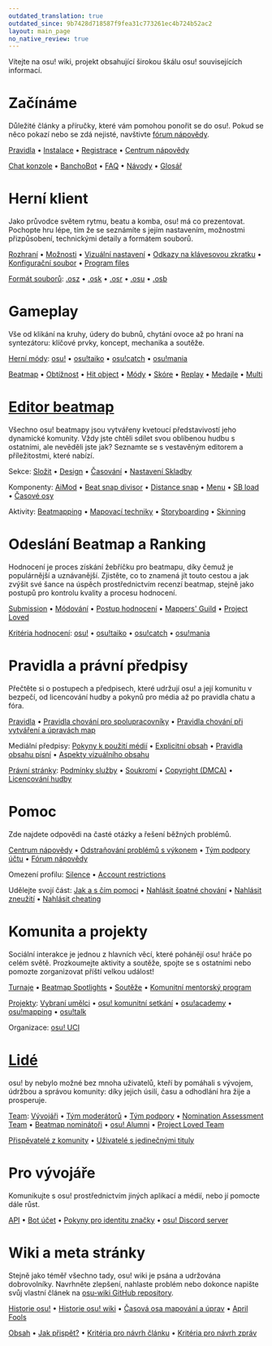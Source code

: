 ```yaml
---
outdated_translation: true
outdated_since: 9b7428d718587f9fea31c773261ec4b724b52ac2
layout: main_page
no_native_review: true
---
```


<!-- Do not add any empty lines inside this div. -->

<div class="wiki-main-page__blurb">
Vítejte na osu! wiki, projekt obsahující širokou škálu osu! souvisejících informací.
</div>

<div class="wiki-main-page__panels">
<div class="wiki-main-page-panel wiki-main-page-panel--full">

# Začínáme

Důležité články a příručky, které vám pomohou ponořit se do osu!. Pokud se něco pokazí nebo se zdá nejisté, navštivte [fórum nápovědy](https://osu.ppy.sh/forum/5).

[Pravidla](/wiki/Rules) • [Instalace](/wiki/Client/Installation) • [Registrace](/wiki/Registration) • [Centrum nápovědy](/wiki/Help_centre)

[Chat konzole](/wiki/Client/Interface/Chat_console) • [BanchoBot](/wiki/BanchoBot) • [FAQ](/wiki/FAQ) • [Návody](/wiki/Guides) • [Glosář](/wiki/Sitemap)

</div>
<div class="wiki-main-page-panel">

# Herní klient

Jako průvodce světem rytmu, beatu a komba, osu! má co prezentovat. Pochopte hru lépe, tím že se seznámíte s jejím nastavením, možnostmi přizpůsobení, technickými detaily a formátem souborů.

[Rozhraní](/wiki/Client/Interface) • [Možnosti](/wiki/Client/Options) • [Vizuální nastavení](/wiki/Client/Interface/Visual_settings) • [Odkazy na klávesovou zkratku](/wiki/Client/Keyboard_shortcuts) • [Konfigurační soubor](/wiki/Client/Program_files/User_configuration_file) • [Program files](/wiki/Client/Program_files)

[Formát souborů](/wiki/Client/File_formats): [.osz](/wiki/Client/File_formats/Osz_(file_format)) • [.osk](/wiki/Client/File_formats/Osk_(file_format)) • [.osr](/wiki/Client/File_formats/Osr_(file_format)) • [.osu](/wiki/Client/File_formats/Osu_(file_format)) • [.osb](/wiki/Client/File_formats/Osb_(file_format))

</div>
<div class="wiki-main-page-panel">

# Gameplay

Vše od klikání na kruhy, údery do bubnů, chytání ovoce až po hraní na syntezátoru: klíčové prvky, koncept, mechanika a soutěže.

[Herní módy](/wiki/Game_mode): [osu!](/wiki/Game_mode/osu!) • [osu!taiko](/wiki/Game_mode/osu!taiko) • [osu!catch](/wiki/Game_mode/osu!catch) • [osu!mania](/wiki/Game_mode/osu!mania)

[Beatmap](/wiki/Beatmap) • [Obtížnost](/wiki/Beatmap/Difficulty) • [Hit object](/wiki/Gameplay/Hit_object) • [Módy](/wiki/Gameplay/Game_modifier) • [Skóre](/wiki/Gameplay/Score) • [Replay](/wiki/Gameplay/Replay) • [Medajle](/wiki/Medals) • [Multi](/wiki/Client/Interface/Multiplayer)

</div>
<div class="wiki-main-page-panel">

# [Editor beatmap](/wiki/Client/Beatmap_editor)

Všechno osu! beatmapy jsou vytvářeny kvetoucí představivostí jeho dynamické komunity. Vždy jste chtěli sdílet svou oblíbenou hudbu s ostatními, ale nevěděli jste jak? Seznamte se s vestavěným editorem a příležitostmi, které nabízí.

Sekce: [Složit](/wiki/Client/Beatmap_editor/Compose) • [Design](/wiki/Client/Beatmap_editor/Design) • [Časování](/wiki/Client/Beatmap_editor/Timing) • [Nastavení Skladby](/wiki/Client/Beatmap_editor/Song_setup)

Komponenty: [AiMod](/wiki/Client/Beatmap_editor/AiMod) • [Beat snap divisor](/wiki/Client/Beatmap_editor/Beat_snap_divisor) • [Distance snap](/wiki/Client/Beatmap_editor/Distance_snap) • [Menu](/wiki/Client/Beatmap_editor/Menu) • [SB load](/wiki/Client/Beatmap_editor/SB_load) • [Časové osy](/wiki/Client/Beatmap_editor/Timelines)

Aktivity: [Beatmapping](/wiki/Beatmapping) • [Mapovací techniky](/wiki/Beatmapping/Mapping_techniques) • [Storyboarding](/wiki/Storyboard#storyboarding) • [Skinning](/wiki/Skinning)

</div>
<div class="wiki-main-page-panel">

# Odeslání Beatmap a Ranking

Hodnocení je proces získání žebříčku pro beatmapu, díky čemuž je populárnější a uznávanější. Zjistěte, co to znamená jít touto cestou a jak zvýšit své šance na úspěch prostřednictvím recenzí beatmap, stejně jako postupů pro kontrolu kvality a procesu hodnocení.

[Submission](/wiki/Beatmapping/Beatmap_submission) • [Módování](/wiki/Modding) • [Postup hodnocení](/wiki/Beatmap_ranking_procedure) • [Mappers' Guild](/wiki/Community/Mappers_Guild) • [Project Loved](/wiki/Community/Project_Loved)

[Kritéria hodnocení](/wiki/Ranking_criteria): [osu!](/wiki/Ranking_criteria/osu!) • [osu!taiko](/wiki/Ranking_criteria/osu!taiko) • [osu!catch](/wiki/Ranking_criteria/osu!catch) • [osu!mania](/wiki/Ranking_criteria/osu!mania)

</div>
<div class="wiki-main-page-panel">

# Pravidla a právní předpisy

Přečtěte si o postupech a předpisech, které udržují osu! a její komunitu v bezpečí, od licencování hudby a pokynů pro média až po pravidla chatu a fóra.

[Pravidla](/wiki/Rules) • [Pravidla chování pro spolupracovníky](/wiki/Rules/Contributor_code_of_conduct) • [Pravidla chování při vytváření a úpravách map](/wiki/Rules/Code_of_conduct_for_modding_and_mapping)

Mediální předpisy: [Pokyny k použití médií](/wiki/Rules/Content_usage_guidelines) • [Explicitní obsah](/wiki/Rules/Explicit_content) • [Pravidla obsahu písní](/wiki/Rules/Song_content_rules) • [Aspekty vizuálního obsahu](/wiki/Rules/Visual_content_considerations)

[Právní stránky](/wiki/Legal): [Podmínky služby](/wiki/Legal/Terms) • [Soukromí](/wiki/Legal/Privacy) • [Copyright (DMCA)](/wiki/Legal/Copyright) • [Licencování hudby](/wiki/Legal/Music_licensing)

</div>
<div class="wiki-main-page-panel">

# Pomoc

Zde najdete odpovědi na časté otázky a řešení běžných problémů.

[Centrum nápovědy](/wiki/Help_centre) • [Odstraňování problémů s výkonem](/wiki/Performance_troubleshooting) • [Tým podpory účtu](/wiki/People/Account_support_team) • [Fórum nápovědy](https://osu.ppy.sh/forum/5)

Omezení profilu: [Silence](/wiki/Silence) • [Account restrictions](/wiki/Help_centre/Account_restrictions)

Udělejte svojí část: [Jak a s čím pomoci](/wiki/Community/How_you_can_help!) • [Nahlásit špatné chování](/wiki/Reporting_bad_behaviour) • [Nahlásit zneužití](/wiki/Reporting_bad_behaviour/Abuse) • [Nahlásit cheating](/wiki/Reporting_bad_behaviour/Handling_foul_play)

</div>
<div class="wiki-main-page-panel">

# Komunita a projekty

Sociální interakce je jednou z hlavních věcí, které pohánějí osu! hráče po celém světě. Prozkoumejte aktivity a soutěže, spojte se s ostatními nebo pomozte zorganizovat příští velkou událost!

[Turnaje](/wiki/Tournaments) • [Beatmap Spotlights](/wiki/Beatmap_Spotlights) • [Soutěže](/wiki/Contests) • [Komunitní mentorský program](/wiki/Community/Community_Mentorship_Program)

[Projekty](/wiki/Community/Projects): [Vybraní umělci](/wiki/People/Featured_Artists) • [osu! komunitní setkání](/wiki/Community/osu!_community_meetings) • [osu!academy](/wiki/Community/Video_series/osu!academy) • [osu!mapping](/wiki/Community/Video_series/osu!mapping) • [osu!talk](/wiki/Community/Video_series/osu!talk)

Organizace: [osu! UCI](/wiki/Community/Organisations/osu!_UCI)

</div>
<div class="wiki-main-page-panel">

# [Lidé](/wiki/People)

osu! by nebylo možné bez mnoha uživatelů, kteří by pomáhali s vývojem, údržbou a správou komunity: díky jejich úsilí, času a odhodlání hra žije a prosperuje.

[Team](/wiki/People/osu!_team): [Vývojáři](/wiki/People/Developers) • [Tým moderátorů](/wiki/People/Global_Moderation_Team) • [Tým podpory](/wiki/People/Support_Team) • [Nomination Assessment Team](/wiki/People/Nomination_Assessment_Team) • [Beatmap nominátoři](/wiki/People/Beatmap_Nominators) • [osu! Alumni](/wiki/People/osu!_Alumni) • [Project Loved Team](/wiki/People/Project_Loved_Team)

[Přispěvatelé z komunity](/wiki/People/Community_Contributors) • [Uživatelé s jedinečnými tituly](/wiki/People/Users_with_unique_titles)

</div>
<div class="wiki-main-page-panel">

# Pro vývojáře

Komunikujte s osu! prostřednictvím jiných aplikací a médií, nebo jí pomocte dále růst.

[API](/wiki/osu!api) • [Bot účet](/wiki/Bot_account) • [Pokyny pro identitu značky](/wiki/Brand_identity_guidelines) • [osu! Discord server](/wiki/Community/osu!_Discord_server)

</div>
<div class="wiki-main-page-panel">

# Wiki a meta stránky

Stejně jako téměř všechno tady, osu! wiki je psána a udržována dobrovolníky. Navrhněte zlepšení, nahlaste problém nebo dokonce napište svůj vlastní článek na [osu-wiki GitHub repository](https://github.com/ppy/osu-wiki "osu! wiki na GitHubu").

[Historie osu!](/wiki/History_of_osu!) • [Historie osu! wiki](/wiki/History_of_osu!/osu!_wiki) • [Časová osa mapování a úprav](/wiki/History_of_osu!/Mapping_and_modding_timeline) • [April Fools](/wiki/History_of_osu!/April_Fools)

[Obsah](/wiki/Sitemap) • [Jak přispět?](/wiki/osu!_wiki/Contribution_guide) • [Kritéria pro návrh článku](/wiki/Article_styling_criteria) • [Kritéria pro návrh zpráv](/wiki/News_styling_criteria)

</div>
</div>
